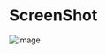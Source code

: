 # ScreenShot
![image](https://github.com/HikariNoRyu/Session-and-cookies/assets/88818748/0d057506-51bb-4ade-a368-bf2fd9554bbf)
